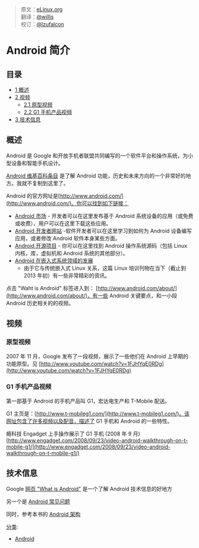 > 原文：[eLinux.org](http://eLinux.org/Android_Intro "http://eLinux.org/Android_Intro") <br/>
> 翻译：[@willis](https://github.com/lovelers) <br/>
> 校订：[@lzufalcon](https://github.com/lzufalcon) <br/>


# Android 简介



## 目录

-   [1 概述](#overview)
-   [2 视频](#videos)
    -   [2.1 原型视频](#prototype-video)
    -   [2.2 G1 手机产品视频](#g1-product-video)
-   [3 技术信息](#technical-information)

<span id="overview"></span>

## 概述

Android 是 Google 和开放手机者联盟共同编写的一个软件平台和操作系统，为小型设备和智能手机设计。

[Android 维基百科条目](http://en.wikipedia.org/wiki/Google_Android) 是了解 Android 功能，历史和未来方向的一个非常好的地方。我就不复制到这里了。

Android 的官方网址是[http://www.android.com/](http://www.android.com/)。你可以找到如下链接：

-   [Android 市场](http://www.android.com/market/) - 开发者可以在这里发布基于 Android 系统设备的应用（或免费或收费），用户可以在这里下载这些应用。
-   [Android 开发者网站](http://developer.android.com/index.html) -软件开发者可以在这里学习到如何为 Android 设备编写应用，或者修改 Android 软件本身某些方面。
-   [Android 开源项目](http://source.android.com/) - 你可以在这里找到 Android 操作系统源码（包括 Linux 内核，库，虚拟机和 Android 系统的其他部分）。
-   [Android 在嵌入式系统领域的发展](https://training.linuxfoundation.org/free-linux-training/download-training-materials/growth-of-android-in-embedded-systems)
    - 由于它与传统嵌入式 Linux 关系，这篇 Linux 培训刊物在当下（截止到 2013 年初）有一些非常精彩的资讯。

点击 "Waht is Android" 标签进入到： [http://www.android.com/about/](http://www.android.com/about/)，有一些 Android 关键要点，和一小段 Android 历史相关的的视频。

<span id="videos"></span>

## 视频

<span id="prototype-video"></span>

### 原型视频

2007 年 11 月，Google 发布了一段视频，展示了一些他们在 Android 上早期的功能原型。见 [http://www.youtube.com/watch?v=1FJHYqE0RDg](http://www.youtube.com/watch?v=1FJHYqE0RDg)

<span id="g1-product-video"></span>

### G1 手机产品视频

第一部基于 Android 的手机产品叫 G1，宏达电生产和 T-Mobile 配送。

G1 主页是：[http://www.t-mobileg1.com/](http://www.t-mobileg1.com/)。该网址包含了许多视频以及配音，描述了 G1 手机和 Android 的一些特性。

瘾科技 Engadget 上手操作展示了 G1 手机 (2008 年 9 月)[http://www.engadget.com/2008/09/23/video-android-walkthrough-on-t-mobile-g1/](http://www.engadget.com/2008/09/23/video-android-walkthrough-on-t-mobile-g1/)

<span id="technical-information"></span>

## 技术信息

Google [网页 "What is Android"](http://developer.android.com/guide/basics/what-is-android.html%7C) 是一个了解 Android 技术信息的好地方

另一个是 [Android 常见问题](http://android-dls.com/wiki/index.php?title=Android_FAQ)

同时，参考本书的 [Android 架构](http://eLinux.org/Android_Architecture "Android Architecture")

[分类](http://eLinux.org/Special:Categories "Special:Categories"):

-   [Android](http://eLinux.org/Category:Android "Category:Android")

